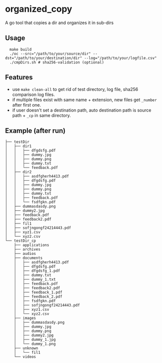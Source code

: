 # organized_copy
A go tool that copies a dir and organizes it in sub-dirs

## Usage
```shell 
  make build
  ./oc --src="/path/to/your/source/dir" --dst="/path/to/your/destination/dir" --log="/path/to/your/logfile.csv"
  ./cmpDirs.sh # sha256-validation (optional)
```


## Features
- use ``make clean-all`` to get rid of test directory, log file, sha256 comparison log files.
- if multiple files exist with same name + extension, new files get `_number` after first one.
- if user doesn't set a destination path, auto destination path is source path + `_cp` in same directory.
## Example (after run)
```shell
├── testDir
│   ├── dir1
│   │   ├── dfgdsfg.pdf
│   │   ├── dummy.jpg
│   │   ├── dummy.png
│   │   ├── dummy.txt
│   │   └── feedback.pdf
│   ├── dir2
│   │   ├── asdfgherh4413.pdf
│   │   ├── dfgdsfg.pdf
│   │   ├── dummy.jpg
│   │   ├── dummy.png
│   │   ├── dummy.txt
│   │   ├── feedback.pdf
│   │   └── fsdfgkn.pdf
│   ├── dummasdasdy.png
│   ├── dummy2.jpg
│   ├── feedback.pdf
│   ├── feedback2.pdf
│   ├── fil1
│   ├── sofjngongf24214443.pdf
│   ├── xyz1.csv
│   └── xyz2.csv
└── testDir_cp
    ├── applications
    ├── archives
    ├── audios
    ├── documents
    │   ├── asdfgherh4413.pdf
    │   ├── dfgdsfg.pdf
    │   ├── dfgdsfg_1.pdf
    │   ├── dummy.txt
    │   ├── dummy_1.txt
    │   ├── feedback.pdf
    │   ├── feedback2.pdf
    │   ├── feedback_1.pdf
    │   ├── feedback_2.pdf
    │   ├── fsdfgkn.pdf
    │   ├── sofjngongf24214443.pdf
    │   ├── xyz1.csv
    │   └── xyz2.csv
    ├── images
    │   ├── dummasdasdy.png
    │   ├── dummy.jpg
    │   ├── dummy.png
    │   ├── dummy2.jpg
    │   ├── dummy_1.jpg
    │   └── dummy_1.png
    ├── unknown
    │   └── fil1
    └── videos

```